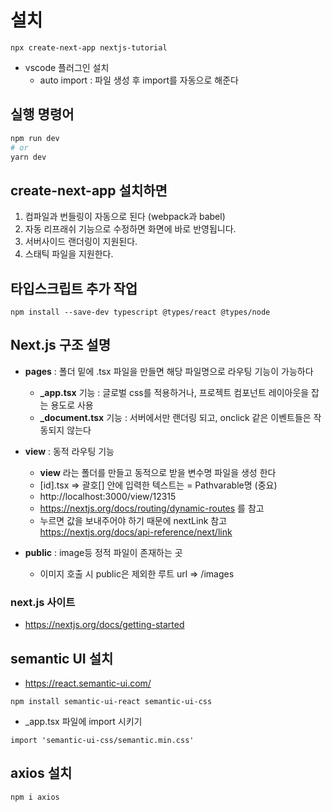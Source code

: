 # 설치

```
npx create-next-app nextjs-tutorial
```

- vscode 플러그인 설치
  - auto import : 파일 생성 후 import를 자동으로 해준다

## 실행 명령어

```bash
npm run dev
# or
yarn dev
```

## create-next-app 설치하면

1. 컴파일과 번들링이 자동으로 된다 (webpack과 babel)
2. 자동 리프래쉬 기능으로 수정하면 화면에 바로 반영됩니다.
3. 서버사이드 랜더링이 지원된다.
4. 스태틱 파일을 지원한다.

## 타입스크립트 추가 작업

```
npm install --save-dev typescript @types/react @types/node
```

## Next.js 구조 설명

- **pages** : 폴더 밑에 .tsx 파일을 만들면 해당 파일명으로 라우팅 기능이 가능하다
  - **\_app.tsx** 기능 : 글로벌 css를 적용하거나, 프로젝트 컴포넌트 레이아웃을 잡는 용도로 사용
  - **\_document.tsx** 기능 : 서버에서만 랜더링 되고, onclick 같은 이벤트들은 작동되지 않는다
- **view** : 동적 라우팅 기능

  - **view** 라는 폴더를 만들고 동적으로 받을 변수명 파일을 생성 한다
  - [id].tsx => 괄호[] 안에 입력한 텍스트는 = Pathvarable명 (중요)
  - http://localhost:3000/view/12315
  - https://nextjs.org/docs/routing/dynamic-routes 를 참고
  - 누르면 값을 보내주어야 하기 때문에 nextLink 참고 https://nextjs.org/docs/api-reference/next/link

- **public** : image등 정적 파일이 존재하는 곳
  - 이미지 호출 시 public은 제외한 루트 url => /images

### next.js 사이트

- https://nextjs.org/docs/getting-started

## semantic UI 설치

- https://react.semantic-ui.com/

```
npm install semantic-ui-react semantic-ui-css
```

- \_app.tsx 파일에 import 시키기

```
import 'semantic-ui-css/semantic.min.css'
```

## axios 설치

```
npm i axios
```
